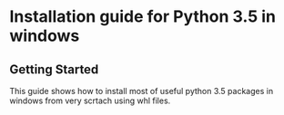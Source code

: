 # Installation guide for Python 3.5 in windows

## Getting Started 

This guide shows how to install most of useful python 3.5 packages in windows from very scrtach using whl files.